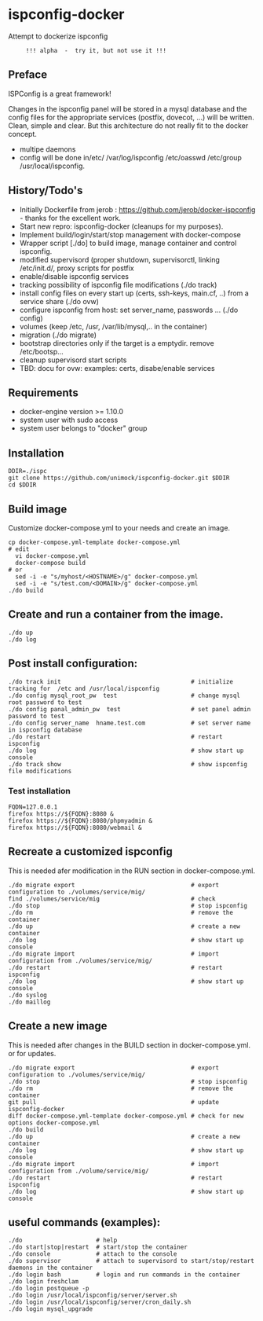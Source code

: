 # ispconfig-docker
Attempt to dockerize ispconfig 

         !!! alpha  -  try it, but not use it !!!

## Preface
ISPConfig is a great framework!

Changes in the ispconfig panel will be stored in a mysql database and the config files for the appropriate services (postfix, dovecot, ...) will be written. Clean, simple and clear. But this architecture do not really fit to the docker concept.
  * multipe daemons
  * config will be done in/etc/ /var/log/ispconfig /etc/oasswd /etc/group /usr/local/ispconfig.

## History/Todo's
  * Initially Dockerfile from jerob : https://github.com/jerob/docker-ispconfig - thanks for the excellent work.
  * Start new repro: ispconfig-docker (cleanups for my purposes). 
  * Implement build/login/start/stop management with docker-compose
  * Wrapper script [./do] to build image, manage container and control ispconfig.
  * modified supervisord (proper shutdown, supervisorctl, linking /etc/init.d/<services>, proxy scripts for postfix
  * enable/disable ispconfig services
  * tracking possibility of ispconfig file modifications (./do track)
  * install config files on every start up (certs, ssh-keys, main.cf, ..) from a service share (./do ovw) 
  * configure ispconfig from host: set server_name, passwords ... (./do config)
  * volumes (keep /etc, /usr, /var/lib/mysql,.. in the container)
  * migration (./do migrate)
  * bootstrap directories only if the target is a emptydir. remove /etc/bootsp...
  * cleanup supervisord start scripts
  * TBD: docu for ovw:  examples: certs, disabe/enable services

## Requirements
 * docker-engine version >= 1.10.0 
 * system user with sudo access
 * system user belongs to "docker" group

## Installation

```
DDIR=./ispc
git clone https://github.com/unimock/ispconfig-docker.git $DDIR
cd $DDIR
```

## Build image
Customize docker-compose.yml to your needs and create an image. 

```
cp docker-compose.yml-template docker-compose.yml
# edit
  vi docker-compose.yml
  docker-compose build
# or
  sed -i -e "s/myhost/<HOSTNAME>/g" docker-compose.yml
  sed -i -e "s/test.com/<DOMAIN>/g" docker-compose.yml
./do build
```

## Create and run a container from the image.
```
./do up
./do log
```

## Post install configuration:
```
./do track init                                     # initialize tracking for  /etc and /usr/local/ispconfig
./do config mysql_root_pw  test                     # change mysql root password to test
./do config panal_admin_pw  test                    # set panel admin password to test
./do config server_name  hname.test.com             # set server name in ispconfig database
./do restart                                        # restart ispconfig
./do log                                            # show start up console
./do track show                                     # show ispconfig file modifications
```
### Test installation
```
FQDN=127.0.0.1
firefox https://${FQDN}:8080 &
firefox https://${FQDN}:8080/phpmyadmin &
firefox https://${FQDN}:8080/webmail &
```
## Recreate a customized ispconfig
 This is needed afer modification in the RUN section in docker-compose.yml.

```
./do migrate export                                 # export configuration to ./volumes/service/mig/
find ./volumes/service/mig                          # check
./do stop                                           # stop ispconfig
./do rm                                             # remove the container
./do up                                             # create a new container
./do log                                            # show start up console
./do migrate import                                 # import configuration from ./volumes/service/mig/
./do restart                                        # restart ispconfig
./do log                                            # show start up console
./do syslog
./do maillog
```
## Create a new image
 This is needed after changes in the BUILD section in docker-compose.yml. or for updates.
 
```
./do migrate export                                 # export configuration to ./volumes/service/mig/
./do stop                                           # stop ispconfig
./do rm                                             # remove the container
git pull                                            # update ispconfig-docker
diff docker-compose.yml-template docker-compose.yml # check for new options docker-compose.yml
./do build
./do up                                             # create a new container
./do log                                            # show start up console
./do migrate import                                 # import configuration from ./volume/service/mig/
./do restart                                        # restart ispconfig
./do log                                            # show start up console
```

## useful commands (examples):

```
./do                     # help
./do start|stop|restart  # start/stop the container
./do console             # attach to the console
./do supervisor          # attach to supervisord to start/stop/restart daemons in the container
./do login bash          # login and run commands in the container
./do login freshclam
./do login postqueue -p
./do login /usr/local/ispconfig/server/server.sh
./do login /usr/local/ispconfig/server/cron_daily.sh
./do login mysql_upgrade
```

